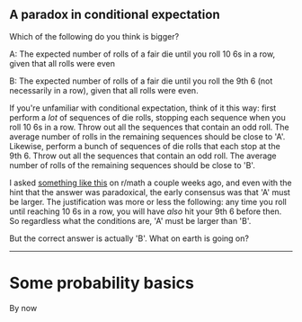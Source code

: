 ## A paradox in conditional expectation

Which of the following do you think is bigger?

A: The expected number of rolls of a fair die until you roll 10 6s in a row, given that all rolls were even

B: The expected number of rolls of a fair die until you roll the 9th 6 (not necessarily in a row), given that all rolls were even.

If you're unfamiliar with conditional expectation, think of it this way: first perform a _lot_ of sequences of die rolls, stopping each sequence when you roll 10 6s in a row. Throw out all the sequences that contain an odd roll. The average number of rolls in the remaining sequences should be close to 'A'. Likewise, perform a bunch of sequences of die rolls that each stop at the 9th 6. Throw out all the sequences that contain an odd roll. The average number of rolls of the remaining sequences should be close to 'B'.

I asked <a href="https://www.reddit.com/r/math/comments/17qcx8u/the_paradox_that_broke_me/">something like this</a> on r/math a couple weeks ago, and even with the hint that the answer was paradoxical, the early consensus was that 'A' must be larger. The justification was more or less the following: any time you roll until reaching 10 6s in a row, you will have _also_ hit your 9th 6 before then. So regardless what the conditions are, 'A' must be larger than 'B'.

But the correct answer is actually 'B'. What on earth is going on?

---
# Some probability basics

By now

